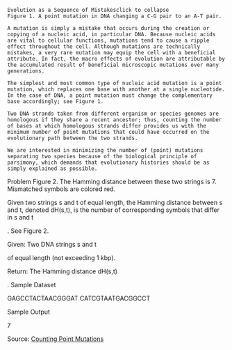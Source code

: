 
    Evolution as a Sequence of Mistakesclick to collapse
    Figure 1. A point mutation in DNA changing a C-G pair to an A-T pair.

    A mutation is simply a mistake that occurs during the creation or copying of a nucleic acid, in particular DNA. Because nucleic acids are vital to cellular functions, mutations tend to cause a ripple effect throughout the cell. Although mutations are technically mistakes, a very rare mutation may equip the cell with a beneficial attribute. In fact, the macro effects of evolution are attributable by the accumulated result of beneficial microscopic mutations over many generations.

    The simplest and most common type of nucleic acid mutation is a point mutation, which replaces one base with another at a single nucleotide. In the case of DNA, a point mutation must change the complementary base accordingly; see Figure 1.

    Two DNA strands taken from different organism or species genomes are homologous if they share a recent ancestor; thus, counting the number of bases at which homologous strands differ provides us with the minimum number of point mutations that could have occurred on the evolutionary path between the two strands.

    We are interested in minimizing the number of (point) mutations separating two species because of the biological principle of parsimony, which demands that evolutionary histories should be as simply explained as possible.

Problem
Figure 2. The Hamming distance between these two strings is 7. Mismatched symbols are colored red.

Given two strings s
and t of equal length, the Hamming distance between s and t, denoted dH(s,t), is the number of corresponding symbols that differ in s and t

. See Figure 2.

Given: Two DNA strings s
and t

of equal length (not exceeding 1 kbp).

Return: The Hamming distance dH(s,t)

.
Sample Dataset

GAGCCTACTAACGGGAT
CATCGTAATGACGGCCT

Sample Output

7

Source: [Counting Point Mutations](https://rosalind.info/problems/hamm/)